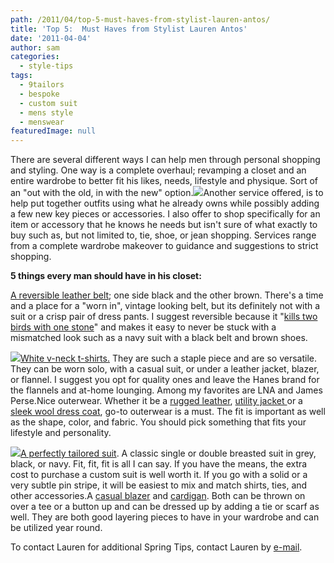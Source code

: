 ```yaml
---
path: /2011/04/top-5-must-haves-from-stylist-lauren-antos/
title: 'Top 5:  Must Haves from Stylist Lauren Antos'
date: '2011-04-04'
author: sam
categories:
  - style-tips
tags:
  - 9tailors
  - bespoke
  - custom suit
  - mens style
  - menswear
featuredImage: null
---
```

There are several different ways I can help men through personal shopping and styling. One way is a complete overhaul; revamping a closet and an entire wardrobe to better fit his likes, needs, lifestyle and physique. Sort of an "out with the old, in with the new" option.[![](http://ak.buy.com/PI/0/250/220288295.jpg)](http://ak.buy.com/PI/0/250/220288295.jpg)Another service offered, is to help put together outfits using what he already owns while possibly adding a few new key pieces or accessories. I also offer to shop specifically for an item or accessory that he knows he needs but isn't sure of what exactly to buy such as, but not limited to, tie, shoe, or jean shopping. Services range from a complete wardrobe makeover to guidance and suggestions to strict shopping.

**5 things every man should have in his closet:**

[A reversible leather belt](http://www.dillards.com/webapp/wcs/stores/servlet/ProductDisplay?catalogId=301&storeId=301&langId=-1&productId=502548274); one side black and the other brown. There's a time and a place for a "worn in", vintage looking belt, but its definitely not with a suit or a crisp pair of dress pants. I suggest reversible because it "[kills two birds with one stone](http://www.saksfifthavenue.com/main/ProductDetail.jsp?PRODUCT%3C%3Eprd_id=845524444121461&afsrc=1&site_refer=GGLBASE001&ci_src=14110944&ci_sku=ParentItem0415298646839)" and makes it easy to never be stuck with a mismatched look such as a navy suit with a black belt and brown shoes.

[![](http://2.images.singer22.com/static/products/T275x400/MS5BQ06F0-DB.jpg)](http://2.images.singer22.com/static/products/T275x400/MS5BQ06F0-DB.jpg)[White v-neck t-shirts.](http://www.singer22.com/man/201gavin.html) They are such a staple piece and are so versatile. They can be worn solo, with a casual suit, or under a leather jacket, blazer, or flannel. I suggest you opt for quality ones and leave the Hanes brand for the flannels and at-home lounging. Among my favorites are LNA and James Perse.Nice outerwear. Whether it be a [rugged leather](http://www.singer22.com/man/ms5bq06f0-db.html), [utility jacket ](http://www.neimanmarcus.com/store/catalog/prod.jhtml?itemId=prod117100028&parentId=cat23690739&masterId=cat14810731&index=47&cmCat=cat000000cat000470cat14120827cat14810731cat23690739) or a [sleek wool dress coat](http://shop.nordstrom.com/s/sanyo-microfiber-double-collar-coat/3100769?origin=category&resultback=5275), go-to outerwear is a must. The fit is important as well as the shape, color, and fabric. You should pick something that fits your lifestyle and personality.

[![](http://4.bp.blogspot.com/-qZvUQq7GLWE/TZoFxqtAVRI/AAAAAAAAI6g/bYvJrS4uUpA/s200/20100825-IMG_3025_webXL.jpg)](http://4.bp.blogspot.com/-qZvUQq7GLWE/TZoFxqtAVRI/AAAAAAAAI6g/bYvJrS4uUpA/s1600/20100825-IMG_3025_webXL.jpg)[A perfectly tailored suit](http://www.9tailors.com/catalogs/men). A classic single or double breasted suit in grey, black, or navy. Fit, fit, fit is all I can say. If you have the means, the extra cost to purchase a custom suit is well worth it. If you go with a solid or a very subtle pin stripe, it will be easiest to mix and match shirts, ties, and other accessories.A [casual blazer](http://www.neimanmarcus.com/store/catalog/prod.jhtml?itemId=prod117280059&parentId=cat23690739&masterId=cat14810731&index=43&cmCat=) and [cardigan](http://www.neimanmarcus.com/store/catalog/prod.jhtml?itemId=prod121790100&parentId=cat33750735&masterId=cat21150734&index=1&cmCat=cat000000cat000470cat14120827cat21150734cat33750735). Both can be thrown on over a tee or a button up and can be dressed up by adding a tie or scarf as well. They are both good layering pieces to have in your wardrobe and can be utilized year round.

To contact Lauren for additional Spring Tips, contact Lauren by [e-mail](mailto:lauren.antos@gmail.com).